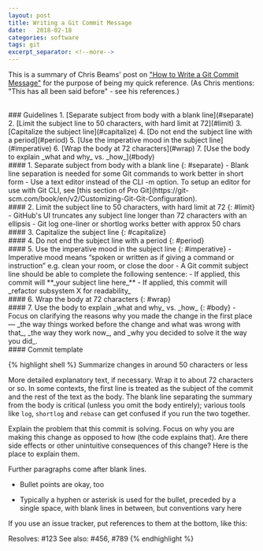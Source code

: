 ```yaml
---
layout: post
title: Writing a Git Commit Message
date:   2018-02-18
categories: software
tags: git
excerpt_separator: <!--more-->
---
```


This is a summary of Chris Beams' post on ["How to Write a Git Commit Message"](https://chris.beams.io/posts/git-commit/) for the purpose of being my quick reference. (As Chris mentions: "This has all been said before" - see his references.)

<br>
### Guidelines
1. [Separate subject from body with a blank line](#separate)
2. [Limit the subject line to 50 characters, with hard limit at 72](#limit)
3. [Capitalize the subject line](#capitalize)
4. [Do not end the subject line with a period](#period)
5. [Use the imperative mood in the subject line](#imperative)
6. [Wrap the body at 72 characters](#wrap)
7. [Use the body to explain _what and why_ vs. _how_](#body)
<!--more-->

<br>
#### 1. Separate subject from body with a blank line
{: #separate}
- Blank line separation is needed for some Git commands to work better in short form
- Use a text editor instead of the CLI -m option. To setup an editor for use with Git CLI, see [this section of Pro Git](https://git-scm.com/book/en/v2/Customizing-Git-Git-Configuration).

<br>
#### 2. Limit the subject line to 50 characters, with hard limit at 72
{: #limit}
- GitHub's UI truncates any subject line longer than 72 characters with an ellipsis
- Git log one-liner or shortlog works better with approx 50 chars

<br>
#### 3. Capitalize the subject line
{: #capitalize}

<br>
#### 4. Do not end the subject line with a period
{: #period}

<br>
#### 5. Use the imperative mood in the subject line
{: #imperative}
- Imperative mood means “spoken or written as if giving a command or instruction” e.g. clean your room, or close the door
- A Git commit subject line should be able to complete the following sentence:
  - If applied, this commit will **_your subject line here_**
  - If applied, this commit will _refactor subsystem X for readability_

<br>
#### 6. Wrap the body at 72 characters
{: #wrap}

<br>
#### 7. Use the body to explain _what and why_ vs. _how_
{: #body}
- Focus on clarifying the reasons why you made the change in the first place — _the way things worked before the change and what was wrong with that_, _the way they work now_, and _why you decided to solve it the way you did_.

<br>
#### Commit template

{% highlight shell %}
Summarize changes in around 50 characters or less

More detailed explanatory text, if necessary. Wrap it to about 72
characters or so. In some contexts, the first line is treated as the
subject of the commit and the rest of the text as the body. The
blank line separating the summary from the body is critical (unless
you omit the body entirely); various tools like `log`, `shortlog`
and `rebase` can get confused if you run the two together.

Explain the problem that this commit is solving. Focus on why you
are making this change as opposed to how (the code explains that).
Are there side effects or other unintuitive consequences of this
change? Here is the place to explain them.

Further paragraphs come after blank lines.

 - Bullet points are okay, too

 - Typically a hyphen or asterisk is used for the bullet, preceded
   by a single space, with blank lines in between, but conventions
   vary here

If you use an issue tracker, put references to them at the bottom,
like this:

Resolves: #123
See also: #456, #789
{% endhighlight %}

